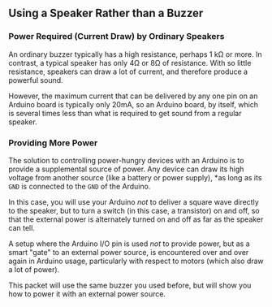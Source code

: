 ## Using a Speaker Rather than a Buzzer ##

### Power Required (Current Draw) by Ordinary Speakers ###

An ordinary buzzer typically has a high resistance, perhaps 1 kΩ or more.
In contrast, a typical speaker has only 4Ω or 8Ω of resistance.
With so little resistance, speakers can draw a lot of current, and therefore
produce a powerful sound.  

However, the maximum current that can be delivered by any one pin on
an Arduino board is typically only 20mA, so an Arduino board, by itself, 
which is several times less than what is required to get sound from a 
regular speaker.

### Providing More Power ###

The solution to controlling power-hungry devices with an Arduino is to
provide a supplemental source of power.  Any device can draw its high voltage
from another source (like a battery or power supply), *as long as its `GND` is
connected to the `GND` of the Arduino.

In this case, you will use your Arduino *not* to deliver a square wave directly 
to the speaker, but to turn a switch (in this case, a transistor) on and off, so 
that the external power is alternately turned on and off as far as the speaker can tell.

A setup where the Arduino I/O pin is used *not* to provide power, but as a
smart "gate" to an external power source, is encountered over and over again 
in Arduino usage, particularly with respect to motors (which also draw a lot of power).

This packet will use the same buzzer you used before, but will show you
how to power it with an external power source.  

